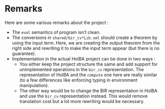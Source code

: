 # Remarks

Here are some various remarks about the project :
  - The `eval` semantics of program isn’t clean.
  - The conversions in `shared/bir_cv*Lib.sml` should create a theorem by using the input term. Here, we are creating the output theorem from the right side and rewriting it to make the input term appear (but there is no guarantee).
  - Implementation in the actual HolBA project can be done in two ways :
    - You either keep the project structure the same and add support for unimplemented operations in the `bir_cv` representation.
    The representation of HolBA and the `compute` one here are really similar (to a few differences like enforcing typing in environment manipulation).
    - The other way would be to change the BIR representation in HolBA and use the `bir_cv` representation instead. This would remove translation cost but a lot more rewriting would be necessary.
